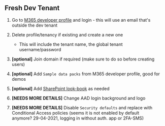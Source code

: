 ## Fresh Dev Tenant

1. Go to [M365 developer profile](https://developer.microsoft.com/en-us/microsoft-365/profile) and login - this will use an email that's outside the dev tenant

1. Delete profile/tenancy if existing and create a new one
   - This will include the tenant name, the global tenant username/password
1. **[optional]** Join domain if required (make sure to do so before creating users)
1. **[optional]** Add `Sample data packs` from M365 developer profile, good for demos
1. **[optional]** Add [SharePoint look-book](https://lookbook.microsoft.com/) as needed
1. **[NEEDS MORE DETAILS]** Change AAD login background and logo
1. **[NEEDS MORE DETAILS]** Disable `Security defaults` and replace with Conditional Access policies (seems it is not enabled by default anymore? 29-04-2021, logging in without auth. app or 2FA-SMS)
